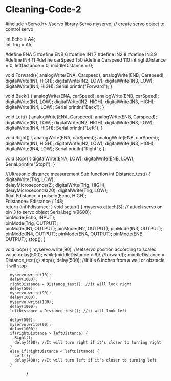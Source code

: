 # Cleaning-Code-2
#include <Servo.h>  //servo library
Servo myservo;      // create servo object to control servo

int Echo = A4;  
int Trig = A5; 

#define ENA 5
#define ENB 6
#define IN1 7
#define IN2 8
#define IN3 9
#define IN4 11
#define carSpeed 150
#define Carspeed 110
int rightDistance = 0, leftDistance = 0, middleDistance = 0;

void Forward(){ 
  analogWrite(ENA, Carspeed);
  analogWrite(ENB, Carspeed);
  digitalWrite(IN1, HIGH);
  digitalWrite(IN2, LOW);
  digitalWrite(IN3, LOW);
  digitalWrite(IN4, HIGH);
  Serial.println("Forward");
}

void Back() {
  analogWrite(ENA, carSpeed);
  analogWrite(ENB, carSpeed);
  digitalWrite(IN1, LOW);
  digitalWrite(IN2, HIGH);
  digitalWrite(IN3, HIGH);
  digitalWrite(IN4, LOW);
  Serial.println("Back");
}

void Left() {
  analogWrite(ENA, Carspeed);
  analogWrite(ENB, Carspeed);
  digitalWrite(IN1, LOW);
  digitalWrite(IN2, HIGH);
  digitalWrite(IN3, LOW);
  digitalWrite(IN4, HIGH); 
  Serial.println("Left");
}

void Right() {
  analogWrite(ENA, carSpeed);
  analogWrite(ENB, carSpeed);
  digitalWrite(IN1, HIGH);
  digitalWrite(IN2, LOW);
  digitalWrite(IN3, HIGH);
  digitalWrite(IN4, LOW);
  Serial.println("Right");
}

void stop() {
  digitalWrite(ENA, LOW);
  digitalWrite(ENB, LOW);
  Serial.println("Stop!");
} 

//Ultrasonic distance measurement Sub function
int Distance_test() {
  digitalWrite(Trig, LOW);   
  delayMicroseconds(2);
  digitalWrite(Trig, HIGH);  
  delayMicroseconds(20);
  digitalWrite(Trig, LOW);   
  float Fdistance = pulseIn(Echo, HIGH);  
  Fdistance= Fdistance / 148;       
  return (int)Fdistance;
} 
void setup() {
  myservo.attach(3);  // attach servo on pin 3 to servo object
  Serial.begin(9600);     
  pinMode(Echo, INPUT);    
  pinMode(Trig, OUTPUT);  
  pinMode(IN1, OUTPUT);
  pinMode(IN2, OUTPUT);
  pinMode(IN3, OUTPUT);
  pinMode(IN4, OUTPUT);
  pinMode(ENA, OUTPUT);
  pinMode(ENB, OUTPUT);
  stop();
}

void loop() {
   myservo.write(90);  //setservo position according to scaled value
    delay(500); 
    while(middleDistance > 6){
    //forward();
    middleDistance = Distance_test();} 
      stop();
      delay(500);  //If it's 6 inches from a wall or obstacle it will stop
                         
      myservo.write(10);          
      delay(1000);      
      rightDistance = Distance_test(); //it will look right
      delay(500);
      myservo.write(90);              
      delay(1000);                                                  
      myservo.write(180);              
      delay(1000); 
      leftDistance = Distance_test(); //it will look left 
      
      delay(500);
      myservo.write(90);              
      delay(1000);
      if(rightDistance > leftDistance) {
        Right();
        delay(400); //It will turn right if it's closer to turning right
      }
      else if(rightDistance < leftDistance) {
        Left();
        delay(400); //It will turn left if it's closer to turning left
      }
    
             }
